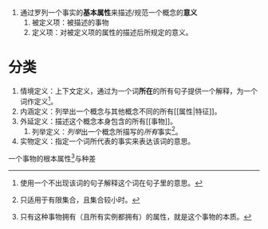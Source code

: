 1. 通过罗列一个事实的**基本属性**来描述/规范一个概念的**意义**
	1. 被定义项：被描述的事物
	2. 定义项：对被定义项的属性的描述后所规定的意义。

# 分类
1. 情境定义：上下文定义，通过为一个词**所在**的所有句子提供一个解释，为一个词作定义[^1]。
2. 内涵定义：列举出一个概念与其他概念不同的所有[[属性|特征]]。
3. 外延定义：描述这个概念本身包含的所有[[事物]]。
	1. 列举定义：*列举*出一个概念所描写的*所有*事实[^2]。
4. 实物定义：指定一个词所代表的事实来表达该词的意思。

一个事物的根本属性[^3]与种差

[^1]: 使用一个不出现该词的句子解释这个词在句子里的意思。
[^2]: 只适用于有限集合，且集合较小时。
[^3]: 只有这种事物拥有（且所有实例都拥有）的属性，就是这个事物的本质。
